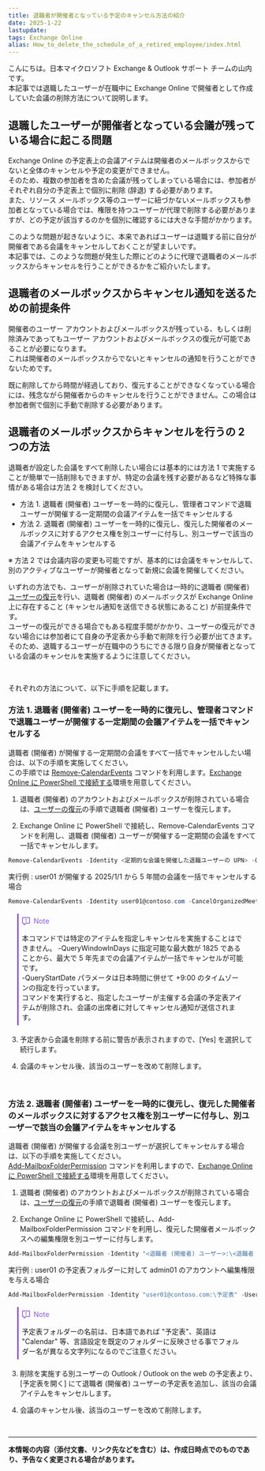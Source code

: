 ```yaml
---
title: 退職者が開催者となっている予定のキャンセル方法の紹介
date: 2025-1-22
lastupdate:
tags: Exchange Online
alias: How_to_delete_the_schedule_of_a_retired_employee/index.html
---
```

こんにちは。日本マイクロソフト Exchange & Outlook サポート チームの山内です。\
本記事では退職したユーザーが在職中に Exchange Online で開催者として作成していた会議の削除方法について説明します。

## 退職したユーザーが開催者となっている会議が残っている場合に起こる問題

Exchange Online の予定表上の会議アイテムは開催者のメールボックスからでないと全体のキャンセルや予定の変更ができません。\
そのため、複数の参加者を含めた会議が残ってしまっている場合には、参加者がそれぞれ自分の予定表上で個別に削除 (辞退) する必要があります。\
また、リソース メールボックス等のユーザーに紐づかないメールボックスも参加者となっている場合では、権限を持つユーザーが代理で削除する必要がありますが、どの予定が該当するのかを個別に確認するには大きな手間がかかります。

このような問題が起きないように、本来であればユーザーは退職する前に自分が開催者である会議をキャンセルしておくことが望ましいです。\
本記事では、このような問題が発生した際にどのように代理で退職者のメールボックスからキャンセルを行うことができるかをご紹介いたします。

## 退職者のメールボックスからキャンセル通知を送るための前提条件

開催者のユーザー アカウントおよびメールボックスが残っている、もしくは削除済みであってもユーザー アカウントおよびメールボックスの復元が可能であることが必要になります。\
これは開催者のメールボックスからでないとキャンセルの通知を行うことができないためです。

既に削除してから時間が経過しており、復元することができなくなっている場合には、残念ながら開催者からのキャンセルを行うことができません。この場合は参加者側で個別に手動で削除する必要があります。

## 退職者のメールボックスからキャンセルを行うの 2 つの方法

退職者が設定した会議をすべて削除したい場合には基本的には方法 1 で実施することが簡単で一括削除もできますが、特定の会議を残す必要があるなど特殊な事情がある場合は方法 2 を検討してください。

- 方法 1. 退職者 (開催者) ユーザーを一時的に復元し、管理者コマンドで退職ユーザーが開催する一定期間の会議アイテムを一括でキャンセルする
- 方法 2. 退職者 (開催者) ユーザーを一時的に復元し、復元した開催者のメールボックスに対するアクセス権を別ユーザーに付与し、別ユーザーで該当の会議アイテムをキャンセルする

※ 方法 2 では会議内容の変更も可能ですが、基本的には会議をキャンセルして、別のアクティブなユーザーが開催者となって新規に会議を開催してください。

いずれの方法でも、ユーザーが削除されていた場合は一時的に退職者 (開催者) [ユーザーの復元](https://learn.microsoft.com/microsoft-365/admin/add-users/restore-user?view=o365-worldwide)を行い、退職者 (開催者) のメールボックスが Exchange Online 上に存在すること (キャンセル通知を送信できる状態にあること) が前提条件です。\
ユーザーの復元ができる場合でもある程度手間がかかり、ユーザーの復元ができない場合には参加者にて自身の予定表から手動で削除を行う必要が出てきます。\
そのため、退職するユーザーが在職中のうちにできる限り自身が開催者となっている会議のキャンセルを実施するように注意してください。

&nbsp;

それぞれの方法について、以下に手順を記載します。

### 方法 1. 退職者 (開催者) ユーザーを一時的に復元し、管理者コマンドで退職ユーザーが開催する一定期間の会議アイテムを一括でキャンセルする

退職者 (開催者) が開催する一定期間の会議をすべて一括でキャンセルしたい場合は、以下の手順を実施してください。\
この手順では [Remove-CalendarEvents](https://learn.microsoft.com/powershell/module/exchange/remove-calendarevents?view=exchange-ps) コマンドを利用します。[Exchange Online に PowerShell で接続する](https://learn.microsoft.com/powershell/exchange/connect-to-exchange-online-powershell?view=exchange-ps)環境を用意してください。

1. 退職者 (開催者) のアカウントおよびメールボックスが削除されている場合は、[ユーザーの復元](https://learn.microsoft.com/microsoft-365/admin/add-users/restore-user?view=o365-worldwide)の手順で退職者 (開催者) ユーザーを復元します。

2. Exchange Online に PowerShell で接続し、Remove-CalendarEvents コマンドを利用し、退職者 (開催者) ユーザーが開催する一定期間の会議をすべて一括でキャンセルします。

``` PowerShell
Remove-CalendarEvents -Identity <定期的な会議を開催した退職ユーザーの UPN> -CancelOrganizedMeetings -QueryStartDate YYYY-MM-DD+09:00 -QueryWindowInDays 1825
```

実行例 : user01 が開催する 2025/1/1 から 5 年間の会議を一括でキャンセルする場合

``` PowerShell
Remove-CalendarEvents -Identity user01@contoso.com -CancelOrganizedMeetings -QueryStartDate 2025-01-01+09:00 -QueryWindowInDays 1825
```

<div style="margin:1.25em;border-left:.25em solid #8957e5;padding:.5em;">
<div style="margin-bottom:16px;display:flex;align-items:center;line-height:1;color:#8957e5">
<svg viewBox="0 0 16 16" width="16" height="16" aria-hidden="true" style="margin-right:8px">
<path fill=#8957e5 d="M0 1.75C0 .784.784 0 1.75 0h12.5C15.216 0 16 .784 16 1.75v9.5A1.75 1.75 0 0 1 14.25 13H8.06l-2.573 2.573A1.458 1.458 0 0 1 3 14.543V13H1.75A1.75 1.75 0 0 1 0 11.25Zm1.75-.25a.25.25 0 0 0-.25.25v9.5c0 .138.112.25.25.25h2a.75.75 0 0 1 .75.75v2.19l2.72-2.72a.749.749 0 0 1 .53-.22h6.5a.25.25 0 0 0 .25-.25v-9.5a.25.25 0 0 0-.25-.25Zm7 2.25v2.5a.75.75 0 0 1-1.5 0v-2.5a.75.75 0 0 1 1.5 0ZM9 9a1 1 0 1 1-2 0 1 1 0 0 1 2 0Z"></path>
</svg>
Note
</div>
<div>
本コマンドでは特定のアイテムを指定しキャンセルを実施することはできません。
-QueryWindowInDays に指定可能な最大数が 1825 であることから、最大で 5 年先までの会議アイテムが一括でキャンセルが可能です。<br>
-QueryStartDate パラメータは日本時間に併せて +9:00 のタイムゾーンの指定を行っています。<br>
コマンドを実行すると、指定したユーザーが主催する会議の予定表アイテムが削除され、会議の出席者に対してキャンセル通知が送信されます。
</div>
</div>

3. 予定表から会議を削除する前に警告が表示されますので、[Yes] を選択して続行します。

4. 会議のキャンセル後、該当のユーザーを改めて削除します。

&nbsp;

### 方法 2. 退職者 (開催者) ユーザーを一時的に復元し、復元した開催者のメールボックスに対するアクセス権を別ユーザーに付与し、別ユーザーで該当の会議アイテムをキャンセルする

退職者 (開催者) が開催する会議を別ユーザーが選択してキャンセルする場合は、以下の手順を実施してください。\
[Add-MailboxFolderPermission](https://learn.microsoft.com/powershell/module/exchange/add-mailboxfolderpermission?view=exchange-ps) コマンドを利用しますので、[Exchange Online に PowerShell で接続する](https://learn.microsoft.com/powershell/exchange/connect-to-exchange-online-powershell?view=exchange-ps)環境を用意してください。

1. 退職者 (開催者) のアカウントおよびメールボックスが削除されている場合は、[ユーザーの復元](https://learn.microsoft.com/microsoft-365/admin/add-users/restore-user?view=o365-worldwide)の手順で退職者 (開催者) ユーザーを復元します。

2. Exchange Online に PowerShell で接続し、Add-MailboxFolderPermission コマンドを利用し、復元した開催者メールボックスへの編集権限を別ユーザーに付与します。

``` PowerShell
Add-MailboxFolderPermission -Identity "<退職者 (開催者) ユーザー>:\<退職者 (開催者) ユーザーの予定表フォルダーの名前>" -User <削除を実施する別ユーザー> -AccessRights Editor
```

実行例 : user01 の予定表フォルダーに対して admin01 のアカウントへ編集権限を与える場合

``` PowerShell
Add-MailboxFolderPermission -Identity "user01@contoso.com:\予定表" -User admin01@contoso.com -AccessRights Editor
```

<div style="margin:1.25em;border-left:.25em solid #8957e5;padding:.5em;">
<div style="margin-bottom:16px;display:flex;align-items:center;line-height:1;color:#8957e5">
<svg viewBox="0 0 16 16" width="16" height="16" aria-hidden="true" style="margin-right:8px">
<path fill=#8957e5 d="M0 1.75C0 .784.784 0 1.75 0h12.5C15.216 0 16 .784 16 1.75v9.5A1.75 1.75 0 0 1 14.25 13H8.06l-2.573 2.573A1.458 1.458 0 0 1 3 14.543V13H1.75A1.75 1.75 0 0 1 0 11.25Zm1.75-.25a.25.25 0 0 0-.25.25v9.5c0 .138.112.25.25.25h2a.75.75 0 0 1 .75.75v2.19l2.72-2.72a.749.749 0 0 1 .53-.22h6.5a.25.25 0 0 0 .25-.25v-9.5a.25.25 0 0 0-.25-.25Zm7 2.25v2.5a.75.75 0 0 1-1.5 0v-2.5a.75.75 0 0 1 1.5 0ZM9 9a1 1 0 1 1-2 0 1 1 0 0 1 2 0Z"></path>
</svg>
Note
</div>
<div>
予定表フォルダーの名前は、日本語であれば "予定表"、英語は "Calendar" 等、言語設定を既定のフォルダーに反映させる事でフォルダー名が異なる文字列になるのでご注意ください。
</div>
</div>

3. 削除を実施する別ユーザーの Outlook / Outlook on the web の予定表より、[予定表を開く] にて退職者 (開催者) ユーザーの予定表を追加し、該当の会議アイテムをキャンセルします。

4. 会議のキャンセル後、該当のユーザーを改めて削除します。

&nbsp;

---
**本情報の内容（添付文書、リンク先などを含む）は、作成日時点でのものであり、予告なく変更される場合があります。**
